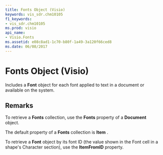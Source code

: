 ```yaml
---
title: Fonts Object (Visio)
keywords: vis_sdr.chm10105
f1_keywords:
- vis_sdr.chm10105
ms.prod: visio
api_name:
- Visio.Fonts
ms.assetid: e08c8ad1-1c70-b80f-1a49-3a120f66ced8
ms.date: 06/08/2017
---
```



# Fonts Object (Visio)

Includes a **Font** object for each font applied to text in a document or available on the system.


## Remarks

To retrieve a **Fonts** collection, use the **Fonts** property of a **Document** object.

The default property of a **Fonts** collection is **Item** .

To retrieve a **Font** object by its font ID (the value shown in the Font cell in a shape's Character section), use the **ItemFromID** property.


